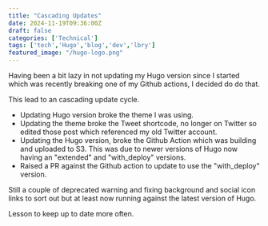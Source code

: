 ```yaml
---
title: "Cascading Updates"
date: 2024-11-19T09:36:00Z
draft: false
categories: ['Technical']
tags: ['tech','Hugo','blog','dev','lbry']
featured_image: "/hugo-logo.png"
---
```


Having been a bit lazy in not updating my Hugo version since I started which was recently breaking one of my Github actions, I decided do do that.

This lead to an cascading update cycle.

* Updating Hugo version broke the theme I was using.
* Updating the theme broke the Tweet shortcode, no longer on Twitter so edited those post which referenced my old Twitter account.
* Updating the Hugo version, broke the Github Action which was building and uploaded to S3. This was due to newer versions of Hugo now having an "extended" and "with_deploy" versions.
* Raised a PR against the Github action to update to use the "with_deploy" version.

Still a couple of deprecated warning and fixing background and social icon links to sort out but at least now running against the latest version of Hugo.

Lesson to keep up to date more often.

